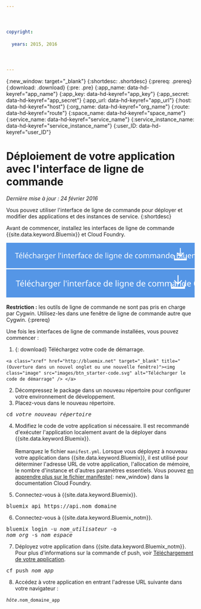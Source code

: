 ```yaml
---

 

copyright:

  years: 2015, 2016

 

---
```


{:new_window: target="_blank"}
{:shortdesc: .shortdesc}
{:prereq: .prereq}
{:download: .download}
{:pre: .pre}
{:app_name: data-hd-keyref="app_name"}
{:app_key: data-hd-keyref="app_key"}
{:app_secret: data-hd-keyref="app_secret"}
{:app_url: data-hd-keyref="app_url"}
{:host: data-hd-keyref="host"}
{:org_name: data-hd-keyref="org_name"}
{:route: data-hd-keyref="route"}
{:space_name: data-hd-keyref="space_name"}
{:service_name: data-hd-keyref="service_name"}
{:service_instance_name: data-hd-keyref="service_instance_name"}
{:user_ID: data-hd-keyref="user_ID"}

# Déploiement de votre application avec l'interface de ligne de commande 
*Dernière mise à jour : 24 février 2016*

Vous pouvez utiliser l'interface de ligne de commande pour déployer et modifier des applications et des instances de service. {:shortdesc}

Avant de commencer, installez les interfaces de ligne de commande {{site.data.keyword.Bluemix}} et Cloud Foundry. 

<p>
<a class="xref" href="http://clis.ng.bluemix.net/ui/home.html" target="_blank" title="(Ouverture dans un nouvel onglet ou une nouvelle fenêtre)"><img class="image" src="images/btn_bx_commandline.svg" alt="Télécharger l'interface de ligne de commande {{site.data.keyword.Bluemix}}" /> </a> <a class="xref" href="https://github.com/cloudfoundry/cli/releases" target="_blank" title="(Ouverture dans un nouvel onglet ou une nouvelle fenêtre)"><img class="image" src="images/btn_cf_commandline.svg" alt="Télécharger l'interface de ligne de commande Cloud Foundry" /> </a>
</p>

**Restriction :** les outils de ligne de commande ne sont pas pris en charge par Cygwin. Utilisez-les dans une fenêtre de ligne
de commande autre que Cygwin.
{:prereq}

Une fois les interfaces de ligne de commande installées, vous pouvez commencer : 

  1. {: download} Téléchargez votre code de démarrage. 
      
    <a class="xref" href="http://bluemix.net" target="_blank" title="(Ouverture dans un nouvel onglet ou une nouvelle fenêtre)"><img class="image" src="images/btn_starter-code.svg" alt="Télécharger le code de démarrage" /> </a>   
  2. Décompressez le package dans un nouveau répertoire pour configurer votre environnement de développement.
  3. Placez-vous dans le nouveau répertoire.
  
  <pre class="pre">cd <var class="keyword varname">votre_nouveau_répertoire</var></pre>
  
   4.  Modifiez le code de votre application si nécessaire. Il est recommandé d'exécuter l'application localement avant de la déployer dans {{site.data.keyword.Bluemix}}.<br><br>Remarquez
le fichier `manifest.yml`. Lorsque vous déployez à nouveau votre application dans {{site.data.keyword.Bluemix}}, il est
utilisé pour déterminer l'adresse URL de votre application, l'allocation de mémoire, le nombre d'instance et d'autres paramètres essentiels. Vous pouvez
[en apprendre plus sur le fichier manifeste](https://docs.cloudfoundry.org/devguide/deploy-apps/manifest.html){: new_window} dans la
documentation Cloud Foundry. 
  
  5. Connectez-vous à {{site.data.keyword.Bluemix}}.
  
  <pre class="pre">bluemix api https://api.<span class="keyword" data-hd-keyref="DomainName">nom_domaine</span></pre>
  
  6. Connectez-vous à {{site.data.keyword.Bluemix_notm}}.
 
  <pre class="pre">bluemix login -u <var class="keyword varname" data-hd-keyref="user_ID">nom_utilisateur</var> -o
<var class="keyword varname" data-hd-keyref="org_name">nom_org</var> -s <var class="keyword varname" data-hd-keyref="space_name">nom_espace</var></pre>
  
  7. Déployez votre application dans {{site.data.keyword.Bluemix_notm}}. Pour plus d'informations sur la commande cf push, voir
[Téléchargement de votre application](./upload_app.html).
  
  <pre class="pre">cf push <var class="keyword varname" data-hd-keyref="app_name">nom_app</var></pre>
  
  8. Accédez à votre application en entrant l'adresse URL suivante dans votre navigateur :
  
  <pre class="codeblock"><code><var class="keyword varname" data-hd-keyref="host">hôte</var>.<span class="keyword" data-hd-keyref="APPDomain">nom_domaine_app</span></code></pre>
